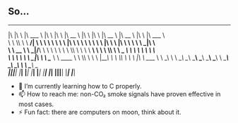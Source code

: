 ## So...


 ___  ___   _______    ___        ___        ________          ___       __    ________   ________   ___        ________     
|\  \|\  \ |\  ___ \  |\  \      |\  \      |\   __  \        |\  \     |\  \ |\   __  \ |\   __  \ |\  \      |\   ___ \    
\ \  \\\  \\ \   __/| \ \  \     \ \  \     \ \  \|\  \       \ \  \    \ \  \\ \  \|\  \\ \  \|\  \\ \  \     \ \  \_|\ \   
 \ \   __  \\ \  \_|/__\ \  \     \ \  \     \ \  \\\  \       \ \  \  __\ \  \\ \  \\\  \\ \   _  _\\ \  \     \ \  \ \\ \  
  \ \  \ \  \\ \  \_|\ \\ \  \____ \ \  \____ \ \  \\\  \       \ \  \|\__\_\  \\ \  \\\  \\ \  \\  \|\ \  \____ \ \  \_\\ \ 
   \ \__\ \__\\ \_______\\ \_______\\ \_______\\ \_______\       \ \____________\\ \_______\\ \__\\ _\ \ \_______\\ \_______\
    \|__|\|__| \|_______| \|_______| \|_______| \|_______|        \|____________| \|_______| \|__|\|__| \|_______| \|_______|
                                                                                                                             
                                                                                                                             
                                                                                                                             


- 🌱 I’m currently learning how to C properly.
- 📫 How to reach me: non-CO₂ smoke signals have proven effective in most cases.
- ⚡ Fun fact: there are computers on moon, think about it.
